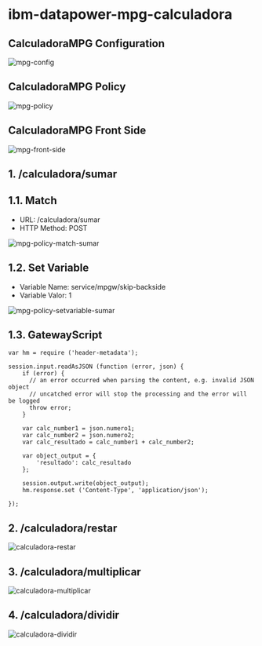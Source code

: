 # ibm-datapower-mpg-calculadora

## CalculadoraMPG Configuration
![mpg-config](/images/mpg-config.png)

## CalculadoraMPG Policy
![mpg-policy](/images/mpg-policy.png)

## CalculadoraMPG Front Side
![mpg-front-side](/images/mpg-front-side.png)

## 1. /calculadora/sumar

## 1.1. Match
- URL: /calculadora/sumar
- HTTP Method: POST

![mpg-policy-match-sumar](/images/mpg-policy-match-sumar.png)

## 1.2. Set Variable
- Variable Name: service/mpgw/skip-backside
- Variable Valor: 1

![mpg-policy-setvariable-sumar](/images/mpg-policy-setvariable-sumar.png)

## 1.3. GatewayScript
```
var hm = require ('header-metadata');

session.input.readAsJSON (function (error, json) {
    if (error) {
      // an error occurred when parsing the content, e.g. invalid JSON object
      // uncatched error will stop the processing and the error will be logged
      throw error;
    }
    
	var calc_number1 = json.numero1;
	var calc_number2 = json.numero2;
	var calc_resultado = calc_number1 + calc_number2;
	
	var object_output = {
		'resultado': calc_resultado	
	};

	session.output.write(object_output);
	hm.response.set ('Content-Type', 'application/json');
	
});
```
## 2. /calculadora/restar
![calculadora-restar](/images/calculadora-restar.png)

## 3. /calculadora/multiplicar
![calculadora-multiplicar](/images/calculadora-multiplicar.png)

## 4. /calculadora/dividir
![calculadora-dividir](/images/calculadora-dividir.png)